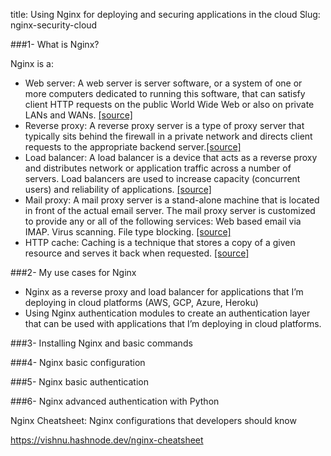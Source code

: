 title: Using Nginx for deploying and securing applications in the cloud
Slug: nginx-security-cloud

###1- What is Nginx?

Nginx is a:

* Web server: A web server is server software, or a system of one or more computers dedicated to running this software, that can satisfy client HTTP requests on the public World Wide Web or also on private LANs and WANs. [[source]](https://en.wikipedia.org/wiki/Web_server)
* Reverse proxy: A reverse proxy server is a type of proxy server that typically sits behind the firewall in a private network and directs client requests to the appropriate backend server.[[source]](https://www.nginx.com/resources/glossary/reverse-proxy-server/)
* Load balancer: A load balancer is a device that acts as a reverse proxy and distributes network or application traffic across a number of servers. Load balancers are used to increase capacity (concurrent users) and reliability of applications. [[source]](https://www.f5.com/services/resources/glossary/load-balancer)
* Mail proxy: A mail proxy server is a stand-alone machine that is located in front of the actual email server. The mail proxy server is customized to provide any or all of the following services: Web based email via IMAP. Virus scanning. File type blocking. [[source]](http://www.real-time.com/linuxsolutions/mailproxy.html)
* HTTP cache: Caching is a technique that stores a copy of a given resource and serves it back when requested. [[source]](https://developer.mozilla.org/en-US/docs/Web/HTTP/Caching)

###2- My use cases for Nginx

* Nginx as a reverse proxy and load balancer for applications that I’m deploying in cloud platforms (AWS, GCP, Azure, Heroku) 
* Using Nginx authentication modules to create an authentication layer that can be used with applications that I’m deploying in cloud platforms.


###3- Installing Nginx and basic commands

###4- Nginx basic configuration

###5- Nginx basic authentication

###6- Nginx advanced authentication with Python


Nginx Cheatsheet: Nginx configurations that developers should know 

https://vishnu.hashnode.dev/nginx-cheatsheet


